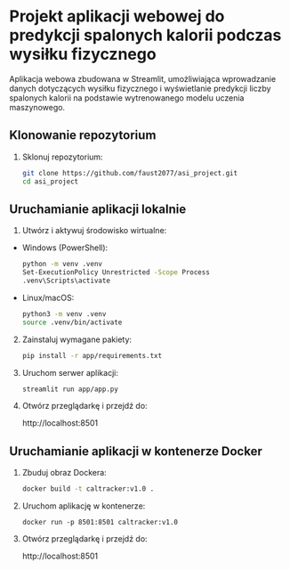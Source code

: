 # Projekt aplikacji webowej do predykcji spalonych kalorii podczas wysiłku fizycznego

Aplikacja webowa zbudowana w Streamlit, umożliwiająca wprowadzanie danych dotyczących wysiłku fizycznego i wyświetlanie predykcji liczby spalonych kalorii na podstawie wytrenowanego modelu uczenia maszynowego.

## Klonowanie repozytorium

1. Sklonuj repozytorium:

   ```bash
   git clone https://github.com/faust2077/asi_project.git
   cd asi_project
   ```

## Uruchamianie aplikacji lokalnie
   
1. Utwórz i aktywuj środowisko wirtualne:
   
- Windows (PowerShell):

   ```bash
   python -m venv .venv
   Set-ExecutionPolicy Unrestricted -Scope Process
   .venv\Scripts\activate
   ```

- Linux/macOS:

  ```bash
  python3 -m venv .venv
  source .venv/bin/activate
  ```

2. Zainstaluj wymagane pakiety:
   
   ```bash
   pip install -r app/requirements.txt
   ```
    
3. Uruchom serwer aplikacji:

   ```bash
   streamlit run app/app.py
   ```
   
4. Otwórz przeglądarkę i przejdź do:

   http://localhost:8501

## Uruchamianie aplikacji w kontenerze Docker

1. Zbuduj obraz Dockera:

   ```bash
   docker build -t caltracker:v1.0 .
   ```
    
2. Uruchom aplikację w kontenerze:

   ```bush
   docker run -p 8501:8501 caltracker:v1.0
   ```
   
3. Otwórz przeglądarkę i przejdź do:

   http://localhost:8501


